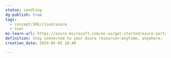 ```yaml
---
status: seedling
dg-publish: true
tags:
  - concept/SRE/cloud/azure
  - tool
ms-learn-url: https://azure.microsoft.com/en-us/get-started/azure-portal/mobile-app/
definition: Stay connected to your Azure resources—anytime, anywhere.
creation_date: 2024-05-02 18:40

---
```

